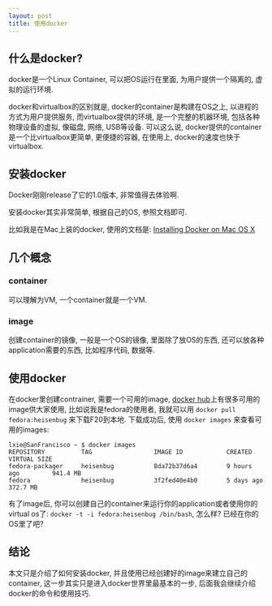 ```yaml
---
layout: post
title: 使用docker
---
```


## 什么是docker?

docker是一个Linux Container, 可以把OS运行在里面, 为用户提供一个隔离的, 虚拟的运行环境.

docker和virtualbox的区别就是, docker的container是构建在OS之上, 以进程的方式为用户提供服务, 而virtualbox提供的环境, 是一个完整的机器环境, 包括各种物理设备的虚拟, 像磁盘, 网络, USB等设备. 可以这么说, docker提供的container是一个比virtualbox更简单, 更便捷的容器, 在使用上, docker的速度也快于virtualbox.

## 安装docker

Docker刚刚release了它的1.0版本, 非常值得去体验啊.

安装docker其实非常简单, 根据自己的OS, 参照文档即可.

比如我是在Mac上装的docker, 使用的文档是: [Installing Docker on Mac OS X](http://docs.docker.com/installation/mac/)

## 几个概念

### container

可以理解为VM, 一个container就是一个VM.

### image

创建container的镜像, 一般是一个OS的镜像, 里面除了放OS的东西, 还可以放各种application需要的东西, 比如程序代码, 数据等.

## 使用docker

在docker里创建contrainer, 需要一个可用的image, [docker hub](https://hub.docker.com/)上有很多可用的image供大家使用, 比如说我是fedora的使用者, 我就可以用 `docker pull fedora:heisenbug` 来下载F20到本地. 下载成功后, 使用 `docker images` 来查看可用的images:

	lxie@SanFrancisco ~ $ docker images
	REPOSITORY          TAG                 IMAGE ID            CREATED             VIRTUAL SIZE
	fedora-packager     heisenbug           8da72b37d6a4        9 hours ago         941.4 MB
	fedora              heisenbug           3f2fed40e4b0        5 days ago          372.7 MB

有了image后, 你可以创建自己的container来运行你的application或者使用你的virtual os了: `docker -t -i fedora:heisenbug /bin/bash`, 怎么样? 已经在你的OS里了吧?

## 结论

本文只是介绍了如何安装docker, 并且使用已经创建好的image来建立自己的container, 这一步其实只是进入docker世界里最基本的一步, 后面我会继续介绍docker的命令和使用技巧.